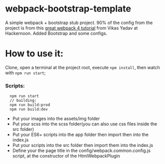 # webpack-bootstrap-template
A simple webpack + bootstrap stub project.
90% of the config from the project is from this [great webpack 4 tutorial](https://hackernoon.com/lets-start-with-webpack-4-91a0f1dba02e) from Vikas Yadav at Hackernoon.
Added Bootstrap and some configs.

# How to use it: 
Clone, open a terminal at the project root, execute `npm install`, then watch with `npm run start`;
### Scripts:
```
  npm run start 
  // building:
  npm run build:prod
  npm run build:dev
```
<ul>
    <li>Put your images into the assets/img folder</li>
    <li>Put your scss into the scss folder(you can also use css files inside the src folder)</li>
    <li>Put your ES6+ scripts into the app folder then import then into the index.js</li>
    <li>Put your  scripts into the src folder then import them into the index.js</li>
    <li>Define your the page title in the config/webpack.common.config.js script, at the constructor of the HtmlWebpackPlugin</li>
</ul>

